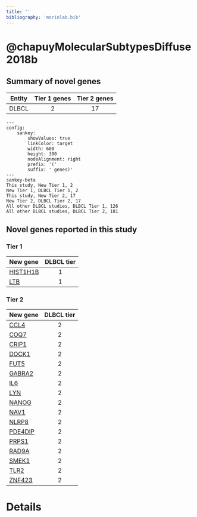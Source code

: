 ```yaml
---
title: ''
bibliography: 'morinlab.bib'
---
```


# @chapuyMolecularSubtypesDiffuse2018b
## Summary of novel genes

|Entity| Tier 1 genes| Tier 2 genes|
|:-:|:-:|:-:|
|DLBCL|2|17|
```mermaid
---
config:
    sankey:
        showValues: true
        linkColor: target
        width: 600
        height: 300
        nodeAlignment: right
        prefix: '('
        suffix: ' genes)'
---
sankey-beta
This study, New Tier 1, 2
New Tier 1, DLBCL Tier 1, 2
This study, New Tier 2, 17
New Tier 2, DLBCL Tier 2, 17
All other DLBCL studies, DLBCL Tier 1, 126
All other DLBCL studies, DLBCL Tier 2, 181
```

## Novel genes reported in this study

### Tier 1
|New gene|DLBCL tier|
|:-|:-:|
|[HIST1H1B](../HIST1H1B)|1 |
|[LTB](../LTB)|1 |

### Tier 2
|New gene|DLBCL tier|
|:-|:-:|
|[CCL4](../CCL4)|2 |
|[COQ7](../COQ7)|2 |
|[CRIP1](../CRIP1)|2 |
|[DOCK1](../DOCK1)|2 |
|[FUT5](../FUT5)|2 |
|[GABRA2](../GABRA2)|2 |
|[IL6](../IL6)|2 |
|[LYN](../LYN)|2 |
|[NANOG](../NANOG)|2 |
|[NAV1](../NAV1)|2 |
|[NLRP8](../NLRP8)|2 |
|[PDE4DIP](../PDE4DIP)|2 |
|[PRPS1](../PRPS1)|2 |
|[RAD9A](../RAD9A)|2 |
|[SMEK1](../SMEK1)|2 |
|[TLR2](../TLR2)|2 |
|[ZNF423](../ZNF423)|2 |


# Details

